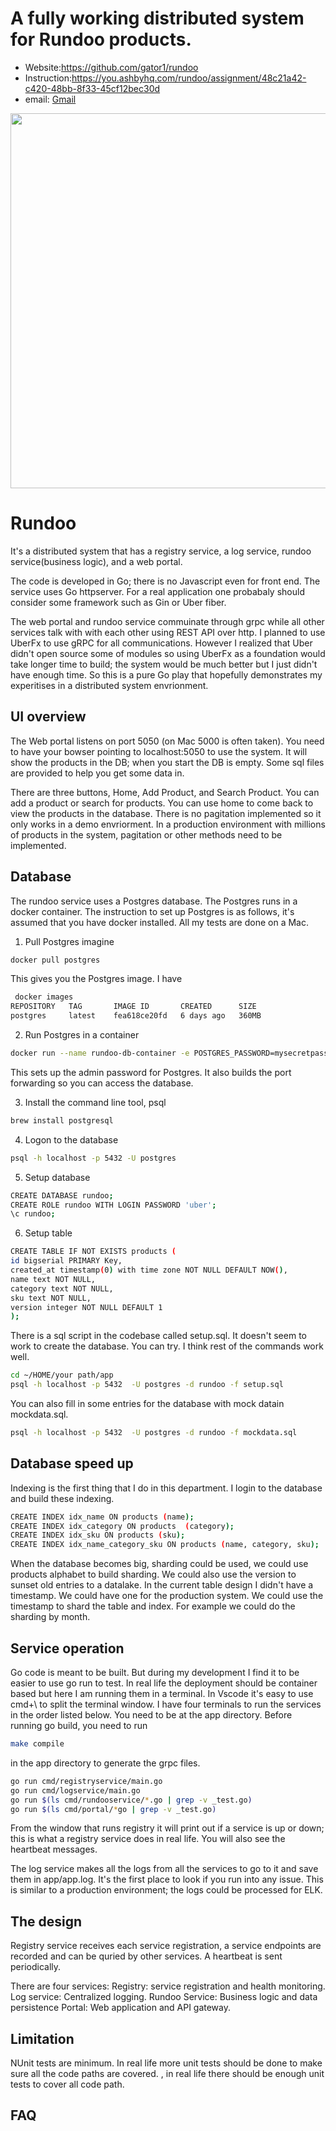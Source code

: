 A fully working distributed system for Rundoo products.
============================

- Website:https://github.com/gator1/rundoo
- Instruction:https://you.ashbyhq.com/rundoo/assignment/48c21a42-c420-48bb-8f33-45cf12bec30d
- email: [Gmail](hilovegators@gmail.com)

<img src="https://go.dev/blog/go-brand/Go-Logo/PNG/Go-Logo_Aqua.png" width="600px">

# Rundoo

It's a distributed system that has a registry service, a log service, rundoo service(business logic), and a web portal. 

The code is developed in Go; there is no Javascript even for front end. 
The service uses Go httpserver. For a real application one probabaly should consider
some framework such as Gin or Uber fiber. 

The web portal and rundoo service commuinate through grpc while all other services talk with with each other using REST API over http. 
I planned to use UberFx to use gRPC for all communications. However I realized that Uber didn't open source some of modules
so using UberFx as a foundation would take longer time to build; the system would be much better but I just didn't have enough time. 
So this is a pure Go play that hopefully demonstrates my experitises in a distributed system envrionment. 


## UI overview

The Web portal listens on port 5050 (on Mac 5000 is often taken). You need to have your bowser pointing to localhost:5050 to use the system. It will show the products in the DB; when you start the DB is empty. Some sql files are provided to help you get some data in. 

There are three buttons, Home, Add Product, and Search Product. You can add a product or search for products. You can use home to come back to view the products in the database. There is no pagitation implemented so it only works in a demo envriorment. In a production environment with millions of products in the system, pagitation or other methods need to be implemented.  

## Database

The rundoo service uses a Postgres database. The Postgres runs in a docker container.  The instruction to set up Postgres is as follows, it's assumed that you have docker installed. All my tests are done on a Mac. 

1. Pull Postgres imagine
```sh
docker pull postgres
```
This gives you the Postgres image. I have 
```sh
 docker images
REPOSITORY   TAG       IMAGE ID       CREATED      SIZE
postgres     latest    fea618ce20fd   6 days ago   360MB
```

2. Run Postgres in a container

```sh
docker run --name rundoo-db-container -e POSTGRES_PASSWORD=mysecretpassword -d -p 5432:5432 postgres 
```
This sets up the admin password for Postgres. It also builds the port forwarding so you can access the database. 

3. Install the command line tool, psql
```sh
brew install postgresql
```

4. Logon to the database
```sh
psql -h localhost -p 5432 -U postgres
```

5. Setup database 
```sh
CREATE DATABASE rundoo; 
CREATE ROLE rundoo WITH LOGIN PASSWORD 'uber';
\c rundoo;
```

6. Setup table
```sh
CREATE TABLE IF NOT EXISTS products (
id bigserial PRIMARY Key,
created_at timestamp(0) with time zone NOT NULL DEFAULT NOW(),
name text NOT NULL,
category text NOT NULL,
sku text NOT NULL,
version integer NOT NULL DEFAULT 1
);
```

There is a sql script in the codebase called setup.sql. It doesn't seem to work to create the database. You can try. I think rest of the commands work well. 
```sh
cd ~/HOME/your path/app
psql -h localhost -p 5432  -U postgres -d rundoo -f setup.sql
```
You can also fill in some entries for the database with mock datain mockdata.sql. 
```sh
psql -h localhost -p 5432  -U postgres -d rundoo -f mockdata.sql
```


## Database speed up

Indexing is the first thing that I do in this department. I login to the database and build these indexing. 
```sh
CREATE INDEX idx_name ON products (name);
CREATE INDEX idx_category ON products  (category);
CREATE INDEX idx_sku ON products (sku);
CREATE INDEX idx_name_category_sku ON products (name, category, sku);
```

When the database becomes big, sharding could be used, we could use products alphabet to build sharding. 
We could also use the version to sunset old entries to a datalake. In the current table design I didn't have a timestamp. We could have one for the production system. We could use the timestamp to shard the table and index. For example we could do the sharding by month. 

## Service operation
Go code is meant to be built. But during my development I find it to be easier to use go run to test. In real life the deployment should be container based but here I am running them in a terminal. In Vscode it's easy to use cmd+\ to split the terminal window. I have four terminals to run the services in the order listed below. You need to be at the app directory. Before running go build, you need to run 
```sh
make compile
```
in the app directory to generate the grpc files. 

```sh
go run cmd/registryservice/main.go
go run cmd/logservice/main.go
go run $(ls cmd/rundooservice/*.go | grep -v _test.go)
go run $(ls cmd/portal/*go | grep -v _test.go)
```

From the window that runs registry it will print out if a service is up or down; this is what a registry service does in real life. You will also see the heartbeat messages.

The log service makes all the logs from all the services to go to it and save them in app/app.log. It's the first place to look if you run into any issue. This is similar to a production environment; the logs could be processed for ELK. 


## The design 
Registry service receives each service registration, a service endpoints are recorded and can be quried by other services. A heartbeat is sent periodically.   

There are four services:
Registry: service registration and health monitoring. 
Log service: Centralized logging. 
Rundoo Service: Business logic and data persistence
Portal: Web application and API gateway. 

## Limitation

NUnit tests are minimum. In real life more unit tests should be done to make sure all the code paths are covered. 
, in real life there should be enough unit tests to cover all code path. 



## FAQ

